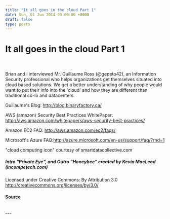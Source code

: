 ```yaml
---
title: "It all goes in the cloud Part 1"
date: Sun, 01 Jun 2014 09:00:00 +0000
draft: false
type: posts
---
```

# It all goes in the cloud Part 1

<br/>

<br/>
Brian and I interviewed Mr. Guillaume Ross (@gepeto42), an Information Security professional who helps organizations get themselves situated into cloud based solutions. We get a better understanding of why people would want to put their info into the 'cloud' and how they are different than traditional co-lo and datacenters.

Guillaume's Blog: http://blog.binaryfactory.ca/

AWS (amazon) Security Best Practices WhitePaper: http://aws.amazon.com/whitepapers/aws-security-best-practices/

Amazon EC2 FAQ: http://aws.amazon.com/ec2/faqs/

Microsoft's Azure FAQ:http://azure.microsoft.com/en-us/support/faq/?rnd=1

"cloud computing icon" courtesy of smartdatacollective.com

##### Intro "Private Eye", and Outro "Honeybee" created by Kevin MacLeod (incompetech.com)   
Licensed under Creative Commons: By Attribution 3.0  
http://creativecommons.org/licenses/by/3.0/

#### [Source](http://brakeingsecurity.com/it-all-goes-in-the-cloud)

<br/>
---
